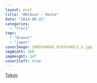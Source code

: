 ```yaml
---
layout: post
title: "#DCAout - Route"
date: "2014-08-22"
categories: 
  - "trucs"
tags: 
  - "dcaout"
  - "japon"
coverImage: 2009249645_619fe345c1_b.jpg
imgWidth: 360
imgHeight: 147
cover2left: true
---
```


<a href="https://flic.kr/p/44xVVg">Tokyo</a>

